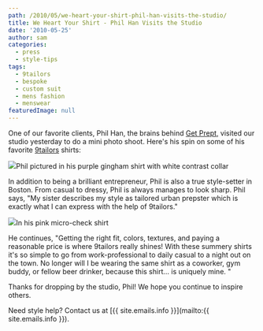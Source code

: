 ```yaml
---
path: /2010/05/we-heart-your-shirt-phil-han-visits-the-studio/
title: We Heart Your Shirt - Phil Han Visits the Studio
date: '2010-05-25'
author: sam
categories:
  - press
  - style-tips
tags:
  - 9tailors
  - bespoke
  - custom suit
  - mens fashion
  - menswear
featuredImage: null
---
```

One of our favorite clients, Phil Han, the brains behind [Get Prept,](http://getprept.com/) visited our studio yesterday to do a mini photo shoot. Here's his spin on some of his favorite [9tailors](http://9tailors.com/) shirts:

[![](http://4.bp.blogspot.com/_RlJ3L7W6dBw/S_vvtVp1ttI/AAAAAAAAIXo/0LLQE1QRU2c/s400/phan_1.jpg)](http://4.bp.blogspot.com/_RlJ3L7W6dBw/S_vvtVp1ttI/AAAAAAAAIXo/0LLQE1QRU2c/s1600/phan_1.jpg)Phil pictured in his purple gingham shirt with white contrast collar

In addition to being a brilliant entrepreneur, Phil is also a true style-setter in Boston. From casual to dressy, Phil is always manages to look sharp. Phil says, "My sister describes my style as tailored urban prepster which is exactly what I can express with the help of 9tailors."

[![](http://2.bp.blogspot.com/_RlJ3L7W6dBw/S_vvyptmLrI/AAAAAAAAIXw/zjK215C0B-U/s400/phan_2.jpg)](http://2.bp.blogspot.com/_RlJ3L7W6dBw/S_vvyptmLrI/AAAAAAAAIXw/zjK215C0B-U/s1600/phan_2.jpg)In his pink micro-check shirt

He continues, "Getting the right fit, colors, textures, and paying a reasonable price is where 9tailors really shines! With these summery shirts it's so simple to go from work-professional to daily casual to a night out on the town. No longer will I be wearing the same shirt as a coworker, gym buddy, or fellow beer drinker, because this shirt... is uniquely mine. "

Thanks for dropping by the studio, Phil! We hope you continue to inspire others.

Need style help? Contact us at [{{ site.emails.info }}](mailto:{{ site.emails.info }}).